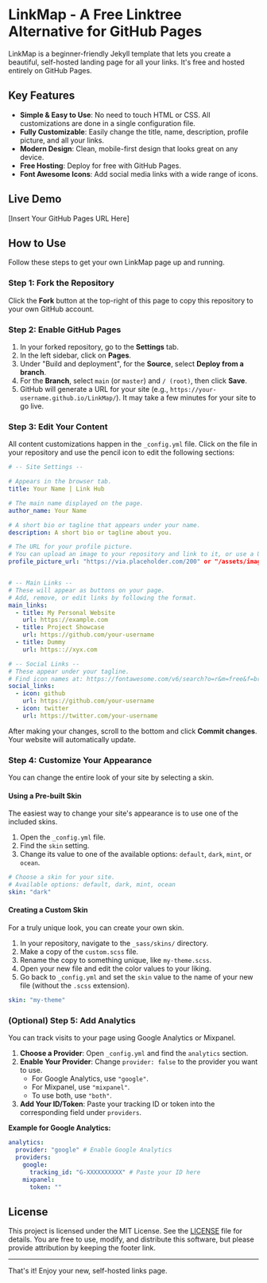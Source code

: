 # LinkMap - A Free Linktree Alternative for GitHub Pages

LinkMap is a beginner-friendly Jekyll template that lets you create a beautiful, self-hosted landing page for all your links. It's free and hosted entirely on GitHub Pages.

## Key Features

- **Simple & Easy to Use**: No need to touch HTML or CSS. All customizations are done in a single configuration file.
- **Fully Customizable**: Easily change the title, name, description, profile picture, and all your links.
- **Modern Design**: Clean, mobile-first design that looks great on any device.
- **Free Hosting**: Deploy for free with GitHub Pages.
- **Font Awesome Icons**: Add social media links with a wide range of icons.

## Live Demo

[Insert Your GitHub Pages URL Here]

## How to Use

Follow these steps to get your own LinkMap page up and running.

### Step 1: Fork the Repository

Click the **Fork** button at the top-right of this page to copy this repository to your own GitHub account.

### Step 2: Enable GitHub Pages

1.  In your forked repository, go to the **Settings** tab.
2.  In the left sidebar, click on **Pages**.
3.  Under "Build and deployment", for the **Source**, select **Deploy from a branch**.
4.  For the **Branch**, select `main` (or `master`) and `/ (root)`, then click **Save**.
5.  GitHub will generate a URL for your site (e.g., `https://your-username.github.io/LinkMap/`). It may take a few minutes for your site to go live.

### Step 3: Edit Your Content

All content customizations happen in the `_config.yml` file. Click on the file in your repository and use the pencil icon to edit the following sections:

```yaml
# -- Site Settings --

# Appears in the browser tab.
title: Your Name | Link Hub

# The main name displayed on the page.
author_name: Your Name

# A short bio or tagline that appears under your name.
description: A short bio or tagline about you.

# The URL for your profile picture.
# You can upload an image to your repository and link to it, or use a URL from another site.
profile_picture_url: "https://via.placeholder.com/200" or "/assets/images/profile.jpg"


# -- Main Links --
# These will appear as buttons on your page.
# Add, remove, or edit links by following the format.
main_links:
  - title: My Personal Website
    url: https://example.com
  - title: Project Showcase
    url: https://github.com/your-username
  - title: Dummy 
    url: https:://xyx.com

# -- Social Links --
# These appear under your tagline.
# Find icon names at: https://fontawesome.com/v6/search?o=r&m=free&f=brands
social_links:
  - icon: github
    url: https://github.com/your-username
  - icon: twitter
    url: https://twitter.com/your-username
```

After making your changes, scroll to the bottom and click **Commit changes**. Your website will automatically update.

### Step 4: Customize Your Appearance

You can change the entire look of your site by selecting a skin.

#### Using a Pre-built Skin

The easiest way to change your site's appearance is to use one of the included skins.

1.  Open the `_config.yml` file.
2.  Find the `skin` setting.
3.  Change its value to one of the available options: `default`, `dark`, `mint`, or `ocean`.

```yaml
# Choose a skin for your site.
# Available options: default, dark, mint, ocean
skin: "dark"
```

#### Creating a Custom Skin

For a truly unique look, you can create your own skin.

1.  In your repository, navigate to the `_sass/skins/` directory.
2.  Make a copy of the `custom.scss` file.
3.  Rename the copy to something unique, like `my-theme.scss`.
4.  Open your new file and edit the color values to your liking.
5.  Go back to `_config.yml` and set the `skin` value to the name of your new file (without the `.scss` extension).

```yaml
skin: "my-theme"
```

### (Optional) Step 5: Add Analytics

You can track visits to your page using Google Analytics or Mixpanel.

1.  **Choose a Provider**: Open `_config.yml` and find the `analytics` section.
2.  **Enable Your Provider**: Change `provider: false` to the provider you want to use.
    *   For Google Analytics, use `"google"`.
    *   For Mixpanel, use `"mixpanel"`.
    *   To use both, use `"both"`.
3.  **Add Your ID/Token**: Paste your tracking ID or token into the corresponding field under `providers`.

**Example for Google Analytics:**
```yaml
analytics:
  provider: "google" # Enable Google Analytics
  providers:
    google:
      tracking_id: "G-XXXXXXXXXX" # Paste your ID here
    mixpanel:
      token: ""
```

## License

This project is licensed under the MIT License. See the [LICENSE](LICENSE) file for details. You are free to use, modify, and distribute this software, but please provide attribution by keeping the footer link.

---

That's it! Enjoy your new, self-hosted links page.